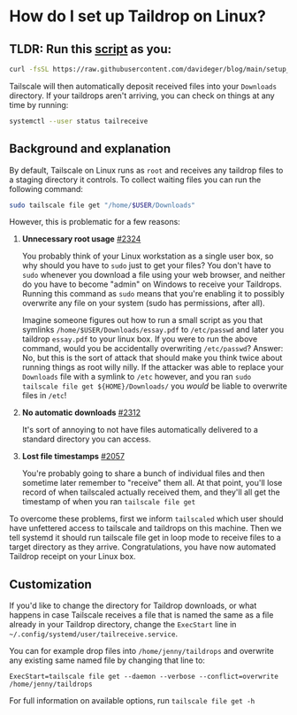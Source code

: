 # How do I set up Taildrop on Linux?

## TLDR: Run this [script](https://raw.githubusercontent.com/davideger/blog/main/setup_taildrop.sh) as you:

```sh
curl -fsSL https://raw.githubusercontent.com/davideger/blog/main/setup_taildrop.sh | sh
```

Tailscale will then automatically deposit received files into your
`Downloads` directory.  If your taildrops aren't arriving, you can
check on things at any time by running:

```sh
systemctl --user status tailreceive
```

## Background and explanation

By default, Tailscale on Linux runs as `root` and receives any taildrop
files to a staging directory it controls.  To collect waiting files
you can run the following command:

```sh
sudo tailscale file get "/home/$USER/Downloads"
```

However, this is problematic for a few reasons:

1. **Unnecessary root usage** [#2324](https://github.com/tailscale/tailscale/issues/2324)

   You probably think of your Linux workstation as a single user box, so
   why should you have to `sudo` just to get your files?  You don't
   have to `sudo` whenever you download a file using your web browser,
   and neither do you have to become "admin" on Windows to receive your
   Taildrops.  Running this command as `sudo` means that you're enabling
   it to possibly overwrite any file on your system (sudo has permissions,
   after all).

   Imagine someone figures out how to run a small script as you that
   symlinks `/home/$USER/Downloads/essay.pdf` to `/etc/passwd` and later
   you taildrop `essay.pdf` to your linux box.  If you were to run the
   above command, would you be accidentally overwriting `/etc/passwd`?
   Answer: No, but this is the sort of attack that should make you think
   twice about running things as root willy nilly.  If the attacker
   was able to replace your `Downloads` file with a symlink to `/etc`
   however, and you ran `sudo tailscale file get ${HOME}/Downloads/`
   you *would* be liable to overwrite files in `/etc`!


2. **No automatic downloads** [#2312](https://github.com/tailscale/tailscale/issues/2312)

   It's sort of annoying to not have files automatically delivered to
   a standard directory you can access.

3. **Lost file timestamps** [#2057](https://github.com/tailscale/tailscale/issues/2057)

   You're probably going to share a bunch of individual files and then
   sometime later remember to "receive" them all.  At that point, you'll
   lose record of when tailscaled actually received them, and they'll all
   get the timestamp of when you ran `tailscale file get`

To overcome these problems, first we inform `tailscaled` which
user should have unfettered access to tailscale and taildrops on this
machine.  Then we tell systemd it should run tailscale file get in
loop mode to receive files to a target directory as they arrive.
Congratulations, you have now automated Taildrop receipt on your Linux box.

## Customization

If you'd like to change the directory for Taildrop downloads, or what
happens in case Tailscale receives a file that is named the same as
a file already in your Taildrop directory, change the `ExecStart` line
in `~/.config/systemd/user/tailreceive.service`.

You can for example drop files into `/home/jenny/taildrops` and overwrite
any existing same named file by changing that line to:

```
ExecStart=tailscale file get --daemon --verbose --conflict=overwrite /home/jenny/taildrops
```

For full information on available options, run `tailscale file get -h`
